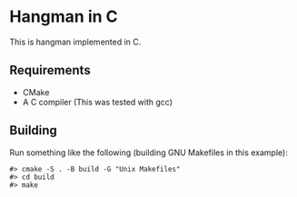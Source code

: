 Hangman in C
============
This is hangman implemented in C.

Requirements
------------
- CMake
- A C compiler (This was tested with gcc)

Building
--------
Run something like the following (building GNU Makefiles in this example):
```
#> cmake -S . -B build -G "Unix Makefiles"
#> cd build
#> make
```